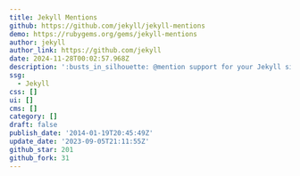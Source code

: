 ```yaml
---
title: Jekyll Mentions
github: https://github.com/jekyll/jekyll-mentions
demo: https://rubygems.org/gems/jekyll-mentions
author: jekyll
author_link: https://github.com/jekyll
date: 2024-11-28T00:02:57.968Z
description: ':busts_in_silhouette: @mention support for your Jekyll site'
ssg:
  - Jekyll
css: []
ui: []
cms: []
category: []
draft: false
publish_date: '2014-01-19T20:45:49Z'
update_date: '2023-09-05T21:11:55Z'
github_star: 201
github_fork: 31
---
```


